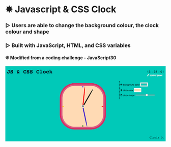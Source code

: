 # ✸ Javascript & CSS Clock

### ▷ Users are able to change the background colour, the clock colour and shape
### ▷ Built with JavaScript, HTML, and CSS variables
#### ❊ Modified from a coding challenge - JavaScript30


![Alt text](/js-clock.png?raw=true "js-clock")
